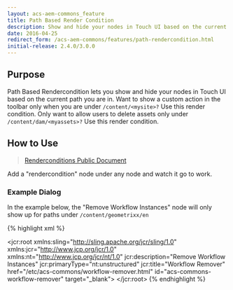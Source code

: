```yaml
---
layout: acs-aem-commons_feature
title: Path Based Render Condition
description: Show and hide your nodes in Touch UI based on the current path.
date: 2016-04-25
redirect_form: /acs-aem-commons/features/path-rendercondition.html
initial-release: 2.4.0/3.0.0
---
```


## Purpose

Path Based Rendercondition lets you show and hide your nodes in Touch UI based on the current path you are in.
Want to show a custom action in the toolbar only when you are under `/content/<mysite>?` Use this render condition.
Only want to allow users to delete assets only under `/content/dam/<myassets>?` Use this render condition.

## How to Use

>[Renderconditions Public Document](https://docs.adobe.com/docs/en/aem/6-1/ref/granite-ui/api/jcr_root/libs/granite/ui/components/foundation/rendercondition.html)

Add a "rendercondition" node under any node and watch it go to work.


### Example Dialog

In the example below, the "Remove Workflow Instances" node will only show up for paths under `/content/geometrixx/en`

{% highlight xml %}
<?xml version="1.0" encoding="UTF-8"?>
 <jcr:root xmlns:sling="http://sling.apache.org/jcr/sling/1.0" xmlns:jcr="http://www.jcp.org/jcr/1.0" xmlns:nt="http://www.jcp.org/jcr/nt/1.0"
     jcr:description="Remove Workflow Instances"
     jcr:primaryType="nt:unstructured"
     jcr:title="Workflow Remover"
     href="/etc/acs-commons/workflow-remover.html"
     id="acs-commons-workflow-remover"
     target="_blank">
     <rendercondition
         jcr:primaryType="nt:unstructured"
         sling:resourceType="acs-commons/granite/ui/components/renderconditions/path"
         path="/content/geometrixx/en/.*"/>
 </jcr:root>
{% endhighlight %}     
